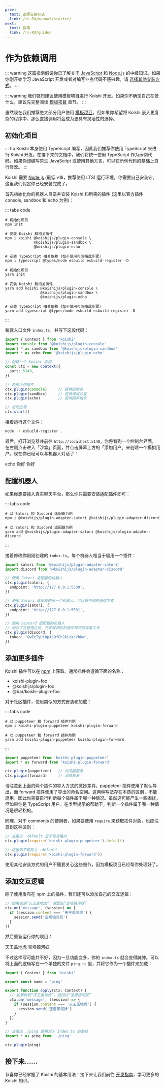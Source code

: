 ```yaml
---
prev:
  text: 选择安装方式
  link: /ru-RU/manual/starter/
next:
  text: 指南
  link: /ru-RU/guide/
---
```


# 作为依赖调用

::: warning
这篇指南假设你已了解关于 [JavaScript](https://developer.mozilla.org/zh-CN/docs/Web/JavaScript) 和 [Node.js](https://nodejs.org/) 的中级知识。如果你刚开始学习 JavaScript 开发或者对编写业务代码不感兴趣，请 [选择其他安装方式](./index.md)。
:::

::: warning
我们强烈建议使用模板项目进行 Koishi 开发。如果你不确定自己在做什么，建议先完整阅读 [模板项目](./boilerplate.md) 章节。
:::

虽然现在我们推荐绝大部分用户使用 [模板项目](./boilerplate.md)，但如果你希望将 Koishi 嵌入更复杂的程序中，那么直接调用将会成为更具有灵活性的选择。

## 初始化项目

::: tip
Koishi 本身使用 TypeScript 编写，因此我们推荐你使用 TypeScript 来进行 Koishi 开发。在接下来的文档中，我们将统一使用 TypeScript 作为示例代码。如果你想编写原生 JavaScript 或使用其他方言，可以在示例代码的基础上自行修改。
:::

Koishi 需要 [Node.js](https://nodejs.org/) (最低 v18，推荐使用 LTS) 运行环境，你需要自己安装它。这里我们假定你已经安装完成了。

首先初始化你的机器人目录并安装 Koishi 和所需的插件 (这里以官方插件 console, sandbox 和 echo 为例)：

::: tabs code
```npm
# 初始化项目
npm init

# 安装 Koishi 和相关插件
npm i koishi @koishijs/plugin-console \
             @koishijs/plugin-sandbox \
             @koishijs/plugin-echo

# 安装 TypeScript 相关依赖 (如不使用可忽略此步骤)
npm i typescript @types/node esbuild esbuild-register -D
```
```yarn
# 初始化项目
yarn init

# 安装 Koishi 和相关插件
yarn add koishi @koishijs/plugin-console \
                @koishijs/plugin-sandbox \
                @koishijs/plugin-echo

# 安装 TypeScript 相关依赖 (如不使用可忽略此步骤)
yarn add typescript @types/node esbuild esbuild-register -D
```
:::

新建入口文件 `index.ts`，并写下这段代码：

```ts title=index.ts no-extra-header
import { Context } from 'koishi'
import console from '@koishijs/plugin-console'
import * as sandbox from '@koishijs/plugin-sandbox'
import * as echo from '@koishijs/plugin-echo'

// 创建一个 Koishi 应用
const ctx = new Context({
  port: 5140,
})

// 启用上述插件
ctx.plugin(console)     // 提供控制台
ctx.plugin(sandbox)     // 提供调试沙盒
ctx.plugin(echo)        // 提供回声指令

// 启动应用
ctx.start()
```

接着运行这个文件：

```sh
node -r esbuild-register .
```

最后，打开浏览器并前往 `http://localhost:5140`，你将看到一个控制台界面。在左侧点击进入「沙盒」页面，并点击屏幕上方的「添加用户」来创建一个模拟用户。现在你已经可以与机器人对话了：

<chat-panel>
<chat-message nickname="Alice">echo 你好</chat-message>
<chat-message nickname="Koishi">你好</chat-message>
</chat-panel>

## 配置机器人

如果你想要接入真实聊天平台，那么你只需要安装适配插件即可：

::: tabs code
```npm
# 以 Satori 和 Discord 适配器为例
npm i @koishijs/plugin-adapter-satori @koishijs/plugin-adapter-discord
```
```yarn
# 以 Satori 和 Discord 适配器为例
yarn add @koishijs/plugin-adapter-satori @koishijs/plugin-adapter-discord
```
:::

接着修改你刚刚创建的 `index.ts`。每个机器人相当于启用一个插件：

```ts title=index.ts
import satori from '@koishijs/plugin-adapter-satori'
import discord from '@koishijs/plugin-adapter-discord'

// 使用 Satori 适配器的机器人
ctx.plugin(satori, {
  endpoint: 'http://127.0.0.1:5500',
})

// 使用 Satori 适配器的另一个机器人，可以有不同的通信方式
ctx.plugin(satori, {
  endpoint: 'http://127.0.0.1:5501',
})

// 使用 Discord 适配器的机器人
// 别忘了在使用之前，先安装相应的插件和完成准备工作
ctx.plugin(discord, {
  token: 'QwErTyUiOpAsDfGhJkLzXcVbNm',
})
```

## 添加更多插件

Koishi 插件可以在 [npm](https://www.npmjs.com) 上获取。通常插件会遵循下面的名称：

- koishi-plugin-foo
- @koishijs/plugin-foo
- @bar/koishi-plugin-foo

对于社区插件，使用类似的方式安装和加载：

::: tabs code
```npm
# 以 puppeteer 和 forward 插件为例
npm i koishi-plugin-puppeteer koishi-plugin-forward
```
```yarn
# 以 puppeteer 和 forward 插件为例
yarn add koishi-plugin-puppeteer koishi-plugin-forward
```
:::

```ts title=index.ts
import puppeteer from 'koishi-plugin-puppeteer'
import * as forward from 'koishi-plugin-forward'

ctx.plugin(puppeteer)   // 浏览器服务
ctx.plugin(forward)     // 消息转发
```

请注意到上面的两个插件的导入方式的微妙差异。puppeteer 插件使用了默认导出，而 forward 插件使用了导出的命名空间。这两种写法存在本质的区别，不能混用，因此你需要自行判断每个插件属于哪一种情况。虽然这可能产生一些困扰，但如果你是 TypeScript 用户，在类型提示的帮助下，判断一个插件属于哪一种情况是很轻松的。

同理，对于 commonjs 的使用者，如果要使用 `require` 来获取插件对象，也应注意到这种区别：

```ts title=index.ts
// 这里的 .default 是不可省略的
ctx.plugin(require('koishi-plugin-puppeteer').default)

// 这里则不能写上 .default
ctx.plugin(require('koishi-plugin-forward'))
```

使用其他安装方式的用户不需要关心这些细节，因为模板项目已经帮你处理好了。

## 添加交互逻辑

除了使用发布在 npm 上的插件，我们还可以添加自己的交互逻辑：

```ts title=index.ts
// 如果收到“天王盖地虎”，就回应“宝塔镇河妖”
ctx.on('message', (session) => {
  if (session.content === '天王盖地虎') {
    session.send('宝塔镇河妖')
  }
})
```

然后重新运行你的项目：

<chat-panel>
<chat-message nickname="Alice">天王盖地虎</chat-message>
<chat-message nickname="Koishi">宝塔镇河妖</chat-message>
</chat-panel>

不过这样写可能并不好，因为一旦功能变多，你的 `index.ts` 就会变得臃肿。可以将上面的逻辑写在一个单独的文件 `ping.ts` 里，并将它作为一个插件来加载：

```ts title=ping.ts no-extra-header
import { Context } from 'koishi'

export const name = 'ping'

export function apply(ctx: Context) {
  // 如果收到“天王盖地虎”，就回应“宝塔镇河妖”
  ctx.on('message', (session) => {
    if (session.content === '天王盖地虎') {
      session.send('宝塔镇河妖')
    }
  })
}
```

```ts title=index.ts
// 这里的 ./ping 是相对于 index.ts 的路径
import * as ping from './ping'

ctx.plugin(ping)
```

## 接下来……

恭喜你已经掌握了 Koishi 的基本用法！接下来让我们前往 [开发指南](../../guide/)，学习更多的 Koishi 知识。
